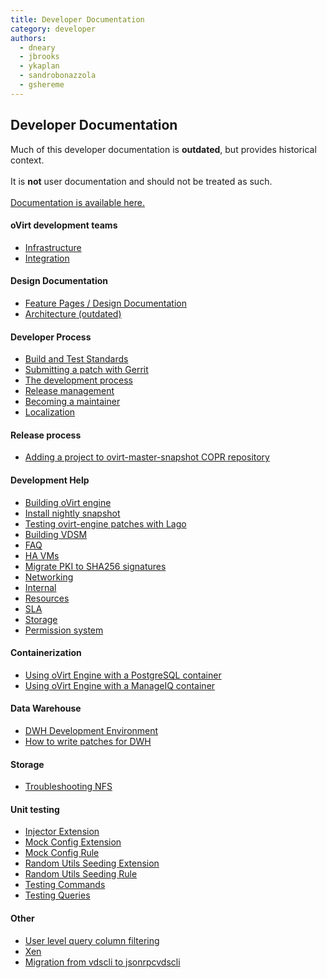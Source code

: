 ```yaml
---
title: Developer Documentation
category: developer
authors:
  - dneary
  - jbrooks
  - ykaplan
  - sandrobonazzola
  - gshereme
---
```


<section class="row">

<section class="col-md-12">

## Developer Documentation

<div class="alert alert-warning">
  Much of this developer documentation is <strong>outdated</strong>, but provides historical context.
  <br/>
  <br/>
  It is <strong>not</strong> user documentation and should not be treated as such.
  <br/>
  <br/>
  <a href="/documentation/">Documentation is available here.</a>
</div>

#### oVirt development teams

- [Infrastructure](infra/infrastructure.html)
- [Integration](integration/index.html)


#### Design Documentation
- [Feature Pages / Design Documentation](/develop/release-management/features/)
- [Architecture (outdated)](./architecture/index.html)

#### Developer Process

- [Build and Test Standards](/develop/dev-process/build-and-test-standards.html)
- [Submitting a patch with Gerrit](/develop/dev-process/working-with-gerrit.html)
- [The development process](/develop/dev-process/devprocess.html)
- [Release management](/develop/release-management/process/release-process.html)
- [Becoming a maintainer](/develop/dev-process/becoming-a-maintainer.html)
- [Localization](/develop/localization.html)

#### Release process
- [Adding a project to ovirt-master-snapshot COPR repository](/develop/release-management/process/add_a_package_to_copr.html)


#### Development Help

- [Building oVirt engine](/develop/developer-guide/engine/engine-development-environment.html)
- [Install nightly snapshot](/develop/dev-process/install-nightly-snapshot.html)
- [Testing ovirt-engine patches with Lago](/develop/infra/testing/lago/testing-engine-patches-with-lago.html)
- [Building VDSM](/develop/developer-guide/vdsm/developers.html)
- [FAQ](/develop/faq.html)
- [HA VMs](/develop/ha-vms.html)
- [Migrate PKI to SHA256 signatures](/develop/migrate-pki-to-sha256.html)
- [Networking](/develop/networking/)
- [Internal](/develop/internal/)
- [Resources](/community/get-involved/resources/)
- [SLA](/develop/sla/)
- [Storage](/develop/storage/)
- [Permission system](/develop/developer-guide/action-permissions-overview.html)

#### Containerization

- [Using oVirt Engine with a PostgreSQL container](/develop/Using-oVirt-Engine-with-a-PostgreSQL-container.html)
- [Using oVirt Engine with a ManageIQ container](/develop/Using-oVirt-Engine-with-ManageIQ-container.html)

#### Data Warehouse

- [DWH Development Environment](/develop/dwh-development-environment.html)
- [How to write patches for DWH](/develop/write-patches-for-dwh.html)

#### Storage

- [Troubleshooting NFS](/develop/troubleshooting-nfs-storage-issues.html)

#### Unit testing
- [Injector Extension](/develop/dev-process/unit-testing-utilities/injectorextension.html)
- [Mock Config Extension](/develop/dev-process/unit-testing-utilities/mockconfigextension.html)
- [Mock Config Rule](/develop/dev-process/unit-testing-utilities/mockconfigrule.html)
- [Random Utils Seeding Extension](/develop/dev-process/unit-testing-utilities/randomutilsseedingextension.html)
- [Random Utils Seeding Rule](/develop/dev-process/unit-testing-utilities/randomutilsseedingrule.html)
- [Testing Commands](/develop/dev-process/unit-testing-utilities/testing-commands.html)
- [Testing Queries](/develop/dev-process/unit-testing-utilities/testing-queries.html)

#### Other

- [User level query column filtering](/develop/user-level-query-column-filtering.html)
- [Xen](/develop/xen.html)
- [Migration from vdscli to jsonrpcvdscli](/develop/migration-from-vdscli-to-jsonrpcvdscli.html)
</section>

</section>

